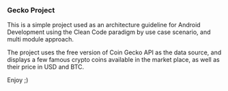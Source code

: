 ### Gecko Project

This is a simple project used as an architecture guideline for Android Development using 
the Clean Code paradigm by use case scenario, and multi module approach. 

The project uses the free version of Coin Gecko API as the data source, and displays a few
famous crypto coins available in the market place, as well as their price in USD and BTC. 

Enjoy ;)
